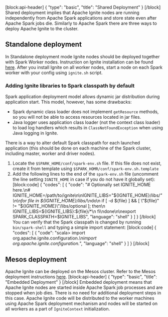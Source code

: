 [block:api-header]
{
  "type": "basic",
  "title": "Shared Deployment"
}
[/block]
Shared deployment implies that Apache Ignite nodes are running independently from Apache Spark applications and store state even after Apache Spark jobs die. Similarly to Apache Spark there are three ways to deploy Apache Ignite to the cluster.

## Standalone deployment ##
In Standalone deployment mode Ignite nodes should be deployed together with Spark Worker nodes. Instruction on Ignite installation can be found [here](doc:getting-started). After you install Ignite on all worker nodes, start a node on each Spark worker with your config using `ignite.sh` script.

### Adding Ignite libraries to Spark classpath by default ###
Spark application deployment model allows dynamic jar distribution during application start. This model, however, has some drawbacks:
  *  Spark dynamic class loader does not implement `getResource` methods, so you will not be able to access resources located in jar files.
  * Java logger uses application class loader (not the context class loader) to load log handlers which results in `ClassNotFoundException` when using Java logging in Ignite.

There is a way to alter default Spark classpath for each launched application (this should be done on each machine of the Spark cluster, including master, worker and driver nodes).

1. Locate the `$SPARK_HOME/conf/spark-env.sh` file. If this file does not exist, create it from template using `$SPARK_HOMR/conf/spark-env.sh.template`
2. Add the following lines to the end of the `spark-env.sh` file (uncomment the line setting `IGNITE_HOME` in case if you do not have it globally set):
[block:code]
{
  "codes": [
    {
      "code": "# Optionally set IGNITE_HOME here.\n# IGNITE_HOME=/path/to/ignite\n\nIGNITE_LIBS=\"${IGNITE_HOME}/libs/*\"\n\nfor file in ${IGNITE_HOME}/libs/*\ndo\n    if [ -d ${file} ] && [ \"${file}\" != \"${IGNITE_HOME}\"/libs/optional ]; then\n        IGNITE_LIBS=${IGNITE_LIBS}:${file}/*\n    fi\ndone\n\nexport SPARK_CLASSPATH=$IGNITE_LIBS",
      "language": "shell"
    }
  ]
}
[/block]
You can verify that the Spark classpath is changed by running `bin/spark-shell` and typing a simple import statement:
[block:code]
{
  "codes": [
    {
      "code": "scala> import org.apache.ignite.configuration._\nimport org.apache.ignite.configuration._",
      "language": "shell"
    }
  ]
}
[/block]
## Mesos deployment ##
Apache Ignite can be deployed on the Mesos cluster. Refer to the Mesos deployment instructions [here](doc:mesos-deployment).
[block:api-header]
{
  "type": "basic",
  "title": "Embedded Deployment"
}
[/block]
Embedded deployment means that Apache Ignite nodes are started inside Apache Spark job processes and are stopped when job dies. There is no need for additional deployment steps in this case. Apache Ignite code will be distributed to the worker machines using Apache Spark deployment mechanism and nodes will be started on all workers as a part of `IgniteContext` initialization.